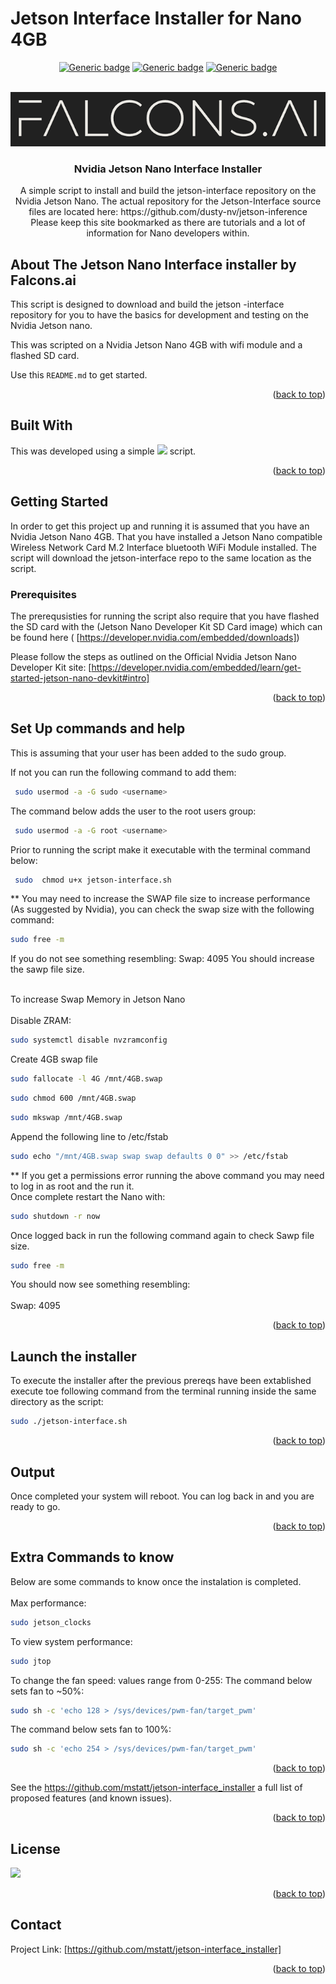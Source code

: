# Jetson Interface Installer for Nano 4GB

<div id="top"></div>
<div align="center">

[![Generic badge](https://img.shields.io/badge/FALCONS.AI-Edge_AI-red.svg)](https://shields.io/)
[![Generic badge](https://img.shields.io/badge/NVIDIA-Jetson-brightgreen.svg)](https://shields.io/)
[![Generic badge](https://img.shields.io/badge/SHELL-Bash-orange.svg)](https://shields.io/)
 
</div>



<!-- PROJECT LOGO -->
<br />
<div align="center">
  <a href="https://github.com/mstatt/jetson-interface_installer">
    <img src="assets/falcons-logo2.png" alt="Logo" >
  </a>

  <h3 align="center">
Nvidia Jetson Nano Interface Installer</h3>

  <p align="center">
    A simple script to install and build the jetson-interface repository on the Nvidia Jetson Nano. The actual repository for the Jetson-Interface source files are located here: https://github.com/dusty-nv/jetson-inference
    <br />
Please keep this site bookmarked as there are tutorials and a lot of information for Nano developers within.
  </p>
</div>




<!-- ABOUT THE PROJECT -->
## About The Jetson Nano Interface installer by Falcons.ai

This script is designed to download and build the jetson -interface repository for you to have the basics for development and testing on the Nvidia Jetson nano.


This was scripted on a Nvidia Jetson Nano 4GB with wifi module and a flashed SD card.

Use this `README.md` to get started.

<p align="right">(<a href="#top">back to top</a>)</p>




<!-- Built With -->
## Built With

This was developed using a simple ![](https://img.shields.io/badge/BASH-LINUX-brightgreen) script.



<p align="right">(<a href="#top">back to top</a>)</p>



<!-- GETTING STARTED -->
## Getting Started

In order to get this project up and running it is assumed that you have an Nvidia Jetson Nano 4GB. That you have installed a Jetson Nano compatible Wireless Network Card M.2 Interface bluetooth WiFi Module installed. The script will download the jetson-interface repo to the same location as the script.

### Prerequisites

The prerequsisties for running the script also require that you have flashed the SD card with the (Jetson Nano Developer Kit SD Card image) which can be found here ( [https://developer.nvidia.com/embedded/downloads])

Please follow the steps as outlined on the Official Nvidia Jetson Nano Developer Kit site:
[https://developer.nvidia.com/embedded/learn/get-started-jetson-nano-devkit#intro]
  



<p align="right">(<a href="#top">back to top</a>)</p>



<!-- Set Up Commands -->
## Set Up commands and help
 This is assuming that your user has been added to the sudo group.
 
  If not you can run the following command to add them:
 ```sh
  sudo usermod -a -G sudo <username>
 ```
  The command below adds the user to the root users group:
 ```sh
  sudo usermod -a -G root <username>
 ```
  Prior to running the script make it executable with the terminal command below:
 ```sh
  sudo  chmod u+x jetson-interface.sh
 ```

** You may need to increase the SWAP file size to increase performance (As suggested by Nvidia), you can check the swap size with the following command:
```sh
sudo free -m
```
If you do not see something resembling: Swap: 4095  You should increase the sawp file size.<br/><br/>




 To increase Swap Memory in Jetson Nano<br /><br />
 Disable ZRAM:
```sh
sudo systemctl disable nvzramconfig
```
 Create 4GB swap file
```sh
sudo fallocate -l 4G /mnt/4GB.swap
```
```sh
sudo chmod 600 /mnt/4GB.swap
```
```sh
sudo mkswap /mnt/4GB.swap
```
 Append the following line to /etc/fstab
```sh
sudo echo "/mnt/4GB.swap swap swap defaults 0 0" >> /etc/fstab
```
** If you get a permissions error running the above command you may need to log in as root and the run it. <br/>Once complete restart the Nano with:
```sh
sudo shutdown -r now
```
Once logged back in run the following command again to check Sawp file size.
```sh
sudo free -m
```
You should now see something resembling:<br/><br/> Swap: 4095

<p align="right">(<a href="#top">back to top</a>)</p>

<!-- Launch the installer -->
## Launch the installer

 To execute the installer after the previous prereqs have been extablished execute toe following command from the terminal running inside the same directory as the script:
  ```sh
 sudo ./jetson-interface.sh
 ```



<p align="right">(<a href="#top">back to top</a>)</p>

<!-- OUTPUT -->
## Output

Once completed your system will reboot. You can log back in and you are ready to go.



<p align="right">(<a href="#top">back to top</a>)</p>

<!--Extra Commands -->
## Extra Commands to know

Below are some commands to know once the instalation is completed.<br /><br />
 Max performance: 
 ```sh 
 sudo jetson_clocks
 ```
 To view system performance:
  ```sh
 sudo jtop
 ```
 To change the fan speed: values range from 0-255:
 The command below sets fan to ~50%:
  ```sh
 sudo sh -c 'echo 128 > /sys/devices/pwm-fan/target_pwm'
   ```
 The command below sets fan to 100%:

  ```sh
 sudo sh -c 'echo 254 > /sys/devices/pwm-fan/target_pwm'
  ```


<p align="right">(<a href="#top">back to top</a>)</p>



See the https://github.com/mstatt/jetson-interface_installer a full list of proposed features (and known issues).

<p align="right">(<a href="#top">back to top</a>)</p>



<!-- LICENSE -->
## License

![](https://img.shields.io/badge/License-MIT-blue)

<p align="right">(<a href="#top">back to top</a>)</p>



<!-- CONTACT -->
## Contact

Project Link: [https://github.com/mstatt/jetson-interface_installer]


<p align="right">(<a href="#top">back to top</a>)</p>



<!-- MARKDOWN LINKS & IMAGES -->
[license-shield]: assets/68747470733a2f2f696d672e736869656c64732e696f2f6769746875622f6c6963656e73652f6f74686e65696c647265772f426573742d524541444d452d54656d706c6174652e7376673f7374796c653d666f722d7468652d6261646765.svg?style=for-the-badge
[license-url]: https://github.com/mstatt/jetson-interface_installer/blob/main/LICENSE.txt
